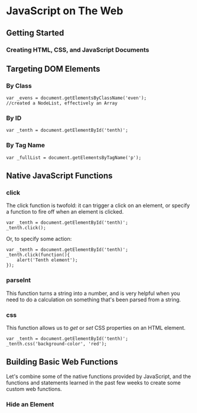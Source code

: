 # JavaScript on The Web

## Getting Started

### Creating HTML, CSS, and JavaScript Documents


## Targeting DOM Elements

### By Class

	var _evens = document.getElementsByClassName('even');
    //created a NodeList, effectively an Array
   

### By ID

	var _tenth = document.getElementById('tenth)';

### By Tag Name

	var _fullList = document.getElementsByTagName('p');
    
## Native JavaScript Functions

### click

The click function is twofold: it can trigger a click on an element, or specify a function to fire off when an element is clicked.

	var _tenth = document.getElementById('tenth)';
    _tenth.click();
    
Or, to specify some action:

	var _tenth = document.getElementById('tenth)';
    _tenth.click(function(){
    	alert('Tenth element');
    });

### parseInt

This function turns a string into a number, and is very helpful when you need to do a calculation on something that's been parsed from a string.

### css

This function allows us to _get_ or _set_ CSS properties on an HTML element.

	var _tenth = document.getElementById('tenth)';
    _tenth.css('background-color', 'red');
    
## Building Basic Web Functions

Let's combine some of the native functions provided by JavaScript, and the functions and statements learned in the past few weeks to create some custom web functions.

### Hide an Element

### 